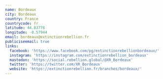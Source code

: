 ```yaml
---
name: Bordeaux
city: Bordeaux
country: France
countrycode: fr
latitude: 44.83778
longitude: -0.57944
email: bordeaux@extinctionrebellion.fr
publiciseemail: true
links:
  facebook: 'https://www.facebook.com/pg/extinctionrebellionbordeaux/'
  instagram: 'https://instagram.com/extinctionrebellion_bordeaux'
  mastodon: 'https://social.rebellion.global/@XR_Bordeaux'
  twitter: 'https://twitter.com/XR_Bordeaux'
  website: 'https://extinctionrebellion.fr/branches/bordeaux/'
---
```


